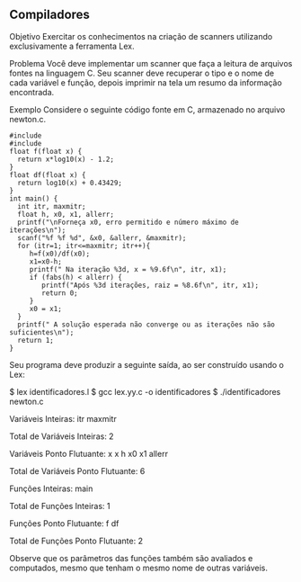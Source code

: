 ## Compiladores

Objetivo
Exercitar os conhecimentos na criação de scanners utilizando exclusivamente a ferramenta Lex.

Problema
Você deve implementar um scanner que faça a leitura de arquivos fontes na linguagem C. Seu scanner deve recuperar o tipo e o nome de cada variável e função, depois imprimir na tela um resumo da informação encontrada. 

Exemplo
Considere o seguinte código fonte em C, armazenado no arquivo newton.c.

```
#include
#include
float f(float x) {
  return x*log10(x) - 1.2;
}
float df(float x) {
  return log10(x) + 0.43429;
}
int main() {
  int itr, maxmitr;
  float h, x0, x1, allerr;
  printf("\nForneça x0, erro permitido e número máximo de iterações\n");
  scanf("%f %f %d", &x0, &allerr, &maxmitr);
  for (itr=1; itr<=maxmitr; itr++){
     h=f(x0)/df(x0);
     x1=x0-h;
     printf(" Na iteração %3d, x = %9.6f\n", itr, x1);
     if (fabs(h) < allerr) {
        printf("Após %3d iterações, raiz = %8.6f\n", itr, x1);
        return 0;
     }
     x0 = x1;
  }
  printf(" A solução esperada não converge ou as iterações não são suficientes\n");
  return 1;
}
```

Seu programa deve produzir a seguinte saída, ao ser construído usando o Lex: 

$ lex identificadores.l 
$ gcc lex.yy.c -o identificadores
$ ./identificadores newton.c

Variáveis Inteiras:
itr maxmitr

Total de Variáveis Inteiras: 2

Variáveis Ponto Flutuante: 
x x h x0 x1 allerr

Total de Variáveis Ponto Flutuante: 6

Funções Inteiras:
main

Total de Funções Inteiras: 1

Funções Ponto Flutuante:
f df

Total de Funções Ponto Flutuante: 2

Observe que os parâmetros das funções também são avaliados e computados, mesmo que tenham o mesmo nome de outras variáveis. 
